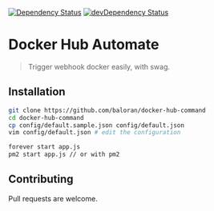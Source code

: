 [![Dependency Status](https://david-dm.org/baloran/docker-hub-command.svg?style=flat)](https://david-dm.org/baloran/docker-hub-command)
[![devDependency Status](https://david-dm.org/baloran/docker-hub-command/dev-status.svg?style=flat)](https://david-dm.org/baloran/docker-hub-command#info=devDependencies)

# Docker Hub Automate 

> Trigger webhook docker easily, with swag.

## Installation

```bash
git clone https://github.com/baloran/docker-hub-command
cd docker-hub-command
cp config/default.sample.json config/default.json
vim config/default.json # edit the configuration

forever start app.js
pm2 start app.js // or with pm2
```

## Contributing

Pull requests are welcome.